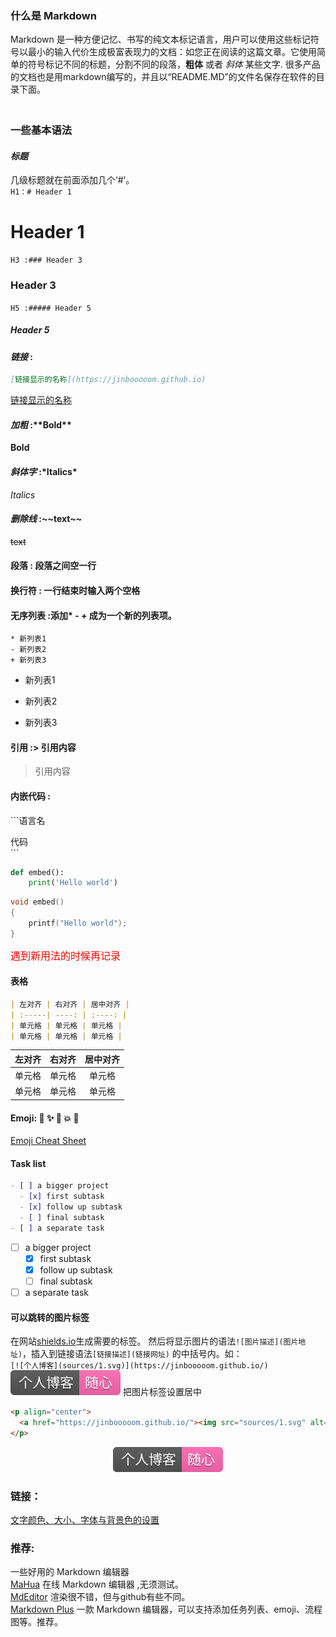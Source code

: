 ﻿
### 什么是 Markdown

Markdown 是一种方便记忆、书写的纯文本标记语言，用户可以使用这些标记符号以最小的输入代价生成极富表现力的文档：如您正在阅读的这篇文章。它使用简单的符号标记不同的标题，分割不同的段落，**粗体** 或者 *斜体* 某些文字.
很多产品的文档也是用markdown编写的，并且以“README.MD”的文件名保存在软件的目录下面。               
　　
### 一些基本语法  
#### *标题*
几级标题就在前面添加几个‘#’。  
`H1：# Header 1`   
# Header 1
`H3 :### Header 3`
### Header 3
`H5 :##### Header 5`     
##### Header 5 
#### *链接* :
```markdown
[链接显示的名称](https://jinbooooom.github.io)
```
[链接显示的名称](https://jinbooooom.github.io)        
#### *加粗* :\*\*Bold**
**Bold**  
#### *斜体字* :\*Italics*
*Italics*  
#### *删除线* :\~~text~~
~~text~~  
#### 段落 : 段落之间空一行           
#### 换行符 : 一行结束时输入两个空格           
#### 无序列表 :添加\* - + 成为一个新的列表项。  
```
* 新列表1  
- 新列表2  
+ 新列表3  
```
* 新列表1
- 新列表2
+ 新列表3

#### 引用 :\> 引用内容 
> 引用内容

#### 内嵌代码 : 

\`\`\`语言名 
 
代码  
\`\`\`
```python
def embed():
    print('Hello world')
```
```c
void embed()
{
    printf("Hello world");
}
```

<font color=red size=3 face="黑体">遇到新用法的时候再记录</font>

#### 表格
```markdown
| 左对齐 | 右对齐 | 居中对齐 |
| :-----| ----: | :----: |
| 单元格 | 单元格 | 单元格 |
| 单元格 | 单元格 | 单元格 |
```
| 左对齐 | 右对齐 | 居中对齐 |
| :-----| ----: | :----: |
| 单元格 | 单元格 | 单元格 |
| 单元格 | 单元格 | 单元格 |

#### Emoji: :panda_face: :sparkles: :camel: :boom: :pig:

[Emoji Cheat Sheet](http://www.emoji-cheat-sheet.com/)

#### Task list
```markdown
- [ ] a bigger project
  - [x] first subtask
  - [x] follow up subtask
  - [ ] final subtask
- [ ] a separate task
```

- [ ] a bigger project
  - [x] first subtask
  - [x] follow up subtask
  - [ ] final subtask
- [ ] a separate task

#### 可以跳转的图片标签
在网站[shields.io](https://shields.io/)生成需要的标签。
然后将显示图片的语法`![图片描述](图片地址)`，插入到链接语法`[链接描述](链接网址)` 的中括号内。如：  
`[![个人博客](sources/1.svg)](https://jinbooooom.github.io/)`  
[![个人博客](sources/1.svg)](https://jinbooooom.github.io/)
把图片标签设置居中    
```HTML
<p align="center">
  <a href="https://jinbooooom.github.io/"><img src="sources/1.svg" alt="博客"></a>
</p>
```
<p align="center">
  <a href="https://jinbooooom.github.io/"><img src="sources/1.svg" alt="博客"></a>
</p>

### 链接：
[文字颜色、大小、字体与背景色的设置](https://blog.csdn.net/SimonITer/article/details/52249694)
### 推荐:  

一些好用的 Markdown 编辑器  
[MaHua](http://mahua.jser.me/?utm_source=mindstore.io) 在线 Markdown 编辑器 ,无须测试。  
[MdEditor](https://www.mdeditor.com/) 渲染很不错，但与github有些不同。   
[Markdown Plus](http://mdp.tylingsoft.com/) 一款 Markdown 编辑器，可以支持添加任务列表、emoji、流程图等。推荐。


